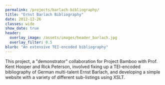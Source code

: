 ```yaml
---
permalink: /projects/barlach-bibliography/
title: "Ernst Barlach Bibliography"
date: 2012-12-26
classes: wide
show_date: true
header:
  overlay_image: /assets/images/header_barlach.jpg
  overlay_filter: 0.5
blurb: "An extensive TEI-encoded bibliography"
---
```


This project, a "demonstrator" collaboration for Project Bamboo with Prof. Kent Hooper and Rick Peterson, involved fixing up a TEI-encoded bibliography of German multi-talent Ernst Barlach, and developing a simple website with a variety of different sub-listings using XSLT.